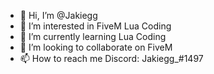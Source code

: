 - 👋 Hi, I’m @Jakiegg
- 👀 I’m interested in FiveM Lua Coding
- 🌱 I’m currently learning Lua Coding
- 💞️ I’m looking to collaborate on FiveM
- 📫 How to reach me Discord: Jakiegg_#1497
